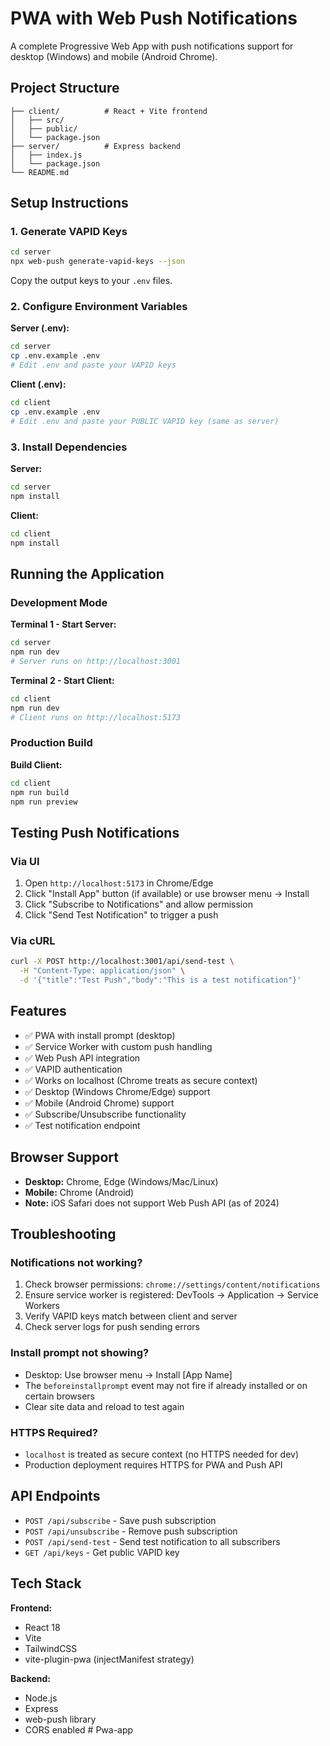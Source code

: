 # PWA with Web Push Notifications

A complete Progressive Web App with push notifications support for desktop (Windows) and mobile (Android Chrome).

## Project Structure

```
├── client/          # React + Vite frontend
│   ├── src/
│   ├── public/
│   └── package.json
├── server/          # Express backend
│   ├── index.js
│   └── package.json
└── README.md
```

## Setup Instructions

### 1. Generate VAPID Keys

```bash
cd server
npx web-push generate-vapid-keys --json
```

Copy the output keys to your `.env` files.

### 2. Configure Environment Variables

**Server (.env):**
```bash
cd server
cp .env.example .env
# Edit .env and paste your VAPID keys
```

**Client (.env):**
```bash
cd client
cp .env.example .env
# Edit .env and paste your PUBLIC VAPID key (same as server)
```

### 3. Install Dependencies

**Server:**
```bash
cd server
npm install
```

**Client:**
```bash
cd client
npm install
```

## Running the Application

### Development Mode

**Terminal 1 - Start Server:**
```bash
cd server
npm run dev
# Server runs on http://localhost:3001
```

**Terminal 2 - Start Client:**
```bash
cd client
npm run dev
# Client runs on http://localhost:5173
```

### Production Build

**Build Client:**
```bash
cd client
npm run build
npm run preview
```

## Testing Push Notifications

### Via UI
1. Open `http://localhost:5173` in Chrome/Edge
2. Click "Install App" button (if available) or use browser menu → Install
3. Click "Subscribe to Notifications" and allow permission
4. Click "Send Test Notification" to trigger a push

### Via cURL
```bash
curl -X POST http://localhost:3001/api/send-test \
  -H "Content-Type: application/json" \
  -d '{"title":"Test Push","body":"This is a test notification"}'
```

## Features

- ✅ PWA with install prompt (desktop)
- ✅ Service Worker with custom push handling
- ✅ Web Push API integration
- ✅ VAPID authentication
- ✅ Works on localhost (Chrome treats as secure context)
- ✅ Desktop (Windows Chrome/Edge) support
- ✅ Mobile (Android Chrome) support
- ✅ Subscribe/Unsubscribe functionality
- ✅ Test notification endpoint

## Browser Support

- **Desktop:** Chrome, Edge (Windows/Mac/Linux)
- **Mobile:** Chrome (Android)
- **Note:** iOS Safari does not support Web Push API (as of 2024)

## Troubleshooting

### Notifications not working?
1. Check browser permissions: `chrome://settings/content/notifications`
2. Ensure service worker is registered: DevTools → Application → Service Workers
3. Verify VAPID keys match between client and server
4. Check server logs for push sending errors

### Install prompt not showing?
- Desktop: Use browser menu → Install [App Name]
- The `beforeinstallprompt` event may not fire if already installed or on certain browsers
- Clear site data and reload to test again

### HTTPS Required?
- `localhost` is treated as secure context (no HTTPS needed for dev)
- Production deployment requires HTTPS for PWA and Push API

## API Endpoints

- `POST /api/subscribe` - Save push subscription
- `POST /api/unsubscribe` - Remove push subscription
- `POST /api/send-test` - Send test notification to all subscribers
- `GET /api/keys` - Get public VAPID key

## Tech Stack

**Frontend:**
- React 18
- Vite
- TailwindCSS
- vite-plugin-pwa (injectManifest strategy)

**Backend:**
- Node.js
- Express
- web-push library
- CORS enabled
#   P w a - a p p  
 